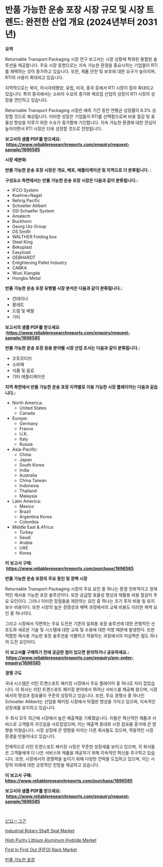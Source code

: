 <p><h1>반품 가능한 운송 포장 시장 규모 및 시장 트렌드: 완전한 산업 개요 (2024년부터 2031년)</h1></p><p><strong>요약</strong></p>
<p><p>Returnable Transport Packaging 시장 연구 보고서는 시장 상황에 특화된 통합된 솔루션을 제공합니다. 주요 시장 동향으로는 지속 가능한 환경을 중요시하는 기업들이 RTI를 채택하는 것이 증가하고 있습니다. 또한, 제품 안전 및 보호에 대한 요구가 높아지며, RTI의 사용이 확대되고 있습니다.</p><p>지역적으로는 북미, 아시아태평양, 유럽, 미국, 중국 등에서 RTI 시장이 점차 확대되고 있습니다. 특히 중국에서는 소비자 수요의 증가와 제조업 산업의 성장이 RTI 시장의 성장을 견인하고 있습니다.</p><p>Returnable Transport Packaging 시장은 예측 기간 동안 연평균 성장률이 6.3% 성장할 것으로 예상됩니다. 이러한 성장은 기업들이 RTI를 선택함으로써 비용 절감 및 효율성 향상을 이루기 위한 수요가 증가함에 기인합니다. 지속 가능한 환경에 대한 관심이 높아지면서 RTI 시장은 더욱 성장할 것으로 전망됩니다.</p></p>
<p><strong>보고서의 샘플 PDF를 받으세요: &nbsp;<a href="https://www.reliableresearchreports.com/enquiry/request-sample/1696585">https://www.reliableresearchreports.com/enquiry/request-sample/1696585</a></strong></p>
<p><strong>시장 세분화:</strong></p>
<p><strong> 반품 가능한 운송 포장 시장은 개요, 배포, 애플리케이션 및 지역으로 더 분류됩니다. :</strong></p>
<p><strong>구성요소 측면에서는 반품 가능한 운송 포장 시장은 다음과 같이 분류됩니다.:</strong></p>
<p><ul><li>IFCO System</li><li>Kuehne+Nagel</li><li>Rehrig Pacific</li><li>Schoeller Allibert</li><li>SSI Schaefer System</li><li>Amatech</li><li>Buckhorn</li><li>Georg Utz Group</li><li>DS Smith</li><li>WALTHER Folding box</li><li>Steel King</li><li>Bekuplast</li><li>Easyload</li><li>GEBHARDT</li><li>Enlightening Pallet Industry</li><li>CABKA</li><li>Wuxi Xiangda</li><li>Hongbo Metal</li></ul></p>
<p><strong> 반품 가능한 운송 포장 유형별 시장 분석은 다음과 같이 분류됩니다.:</strong></p>
<p><ul><li>컨테이너</li><li>팔레트</li><li>드럼 및 배럴</li><li>기타</li></ul></p>
<p><strong>보고서의 샘플 PDF를 받으세요 :<a href="https://www.reliableresearchreports.com/enquiry/request-sample/1696585">https://www.reliableresearchreports.com/enquiry/request-sample/1696585</a></strong></p>
<p><strong> 반품 가능한 운송 포장 응용 분야별 시장 산업 조사는 다음과 같이 분류됩니다.:</strong></p>
<p><ul><li>오토모티브</li><li>소비재</li><li>식품 및 음료</li><li>기타 애플리케이션</li></ul></p>
<p><strong>지역 측면에서 반품 가능한 운송 포장 지역별로 이용 가능한 시장 플레이어는 다음과 같습니다.:</strong></p>
<p><ul>
    <li>
        North America:
        <ul>
            <li>United States</li>
            <li>Canada</li>
        </ul>
    </li>
    <li>
        Europe:
        <ul>
            <li>Germany</li>
            <li>France</li>
            <li>U.K.</li>
            <li>Italy</li>
            <li>Russia</li>
        </ul>
    </li>
    <li>
        Asia-Pacific:
        <ul>
            <li>China</li>
            <li>Japan</li>
            <li>South Korea</li>
            <li>India</li>
            <li>Australia</li>
            <li>China Taiwan</li>
            <li>Indonesia</li>
            <li>Thailand</li>
            <li>Malaysia</li>
        </ul>
    </li>
    <li>
        Latin America:
        <ul>
            <li>Mexico</li>
            <li>Brazil</li>
            <li>Argentina Korea</li>
            <li>Colombia</li>
        </ul>
    </li>
    <li>
        Middle East & Africa:
        <ul>
            <li>Turkey</li>
            <li>Saudi</li>
            <li>Arabia</li>
            <li>UAE</li>
            <li>Korea</li>
        </ul>
    </li>
    </ul></p>
<p><strong>이 보고서 구매: &nbsp;<a href="https://www.reliableresearchreports.com/purchase/1696585">https://www.reliableresearchreports.com/purchase/1696585</a></strong></p>
<p><strong>반품 가능한 운송 포장의 주요 동인 및 장벽 시장</strong></p>
<p><p>Returnable Transport Packaging 시장의 주요 요인 중 하나는 환경 친화적이고 경제적인 재사용 가능한 포장 솔루션이다. 또한 공급망 효율성 향상과 재활용 비용 절감이 주요 요인이다. 그러나 이러한 장점들을 제한하는 요인 중 하나는 초기 투자 비용 및 유지 보수 비용이다. 또한 시장의 높은 경쟁성과 채택 과정에서의 교체 비용도 이러한 제약 요인 중 하나이다. </p><p>그리고 시장에서 직면하는 주요 도전은 기존의 일회용 포장 솔루션에 대한 관행적인 선호도와 새로운 기술 및 시스템에 대한 교육 및 수용에 대한 저항 때문에 발생한다. 또한 적합한 재사용 가능한 포장 솔루션을 식별하고 적용하는 과정에서의 미심쩍은 점도 하나의 도전 요인이다.</p></p>
<p><strong>이 보고서를 구매하기 전에 궁금한 점이 있으면 문의하거나 공유하세요.: &nbsp;<a href="https://www.reliableresearchreports.com/enquiry/pre-order-enquiry/1696585">https://www.reliableresearchreports.com/enquiry/pre-order-enquiry/1696585</a></strong></p>
<p><strong>경쟁 구도</strong></p>
<p><p>국내 시스템은 리턴 트랜스포트 패키징 시장에서 주요 플레이어 중 하나로 자리 잡았습니다. 이 회사는 리턴 트랜스포트 패키징 분야에서 뛰어난 서비스를 제공해 왔으며, 시장에서의 명성과 점유율이 꾸준히 성장하고 있습니다. 또한, 주요 경쟁사 중 하나인 Schoeller Allibert는 산업용 패키징 시장에서 탁월한 명성을 가지고 있으며, 지속적인 성장세를 유지하고 있습니다.</p><p>두 회사 모두 최근에 시장에서 높은 매출액을 기록했습니다. 이들은 혁신적인 제품과 서비스로 고객들의 귀갓길을 사로잡았으며, 이는 매출액 증대와 시장 점유율 증가에 큰 영향을 미쳤습니다. 시장 성장에 큰 영향을 미치는 다른 회사들도 있으며, 역동적인 시장 환경을 만들어내고 있습니다.</p><p>전체적으로 리턴 트랜스포트 패키징 시장은 꾸준한 성장세를 보이고 있으며, 각 회사들은 고객들에게 더 나은 서비스와 제품을 제공하기 위해 지속적인 혁신을 추구하고 있습니다. 또한, 시장에서의 경쟁력을 높이기 위해 다양한 전략을 도입하고 있으며, 이는 시장의 미래에 대한 긍정적인 전망을 제공하고 있습니다.</p></p>
<p><strong>이 보고서 구매: &nbsp; <a href="https://www.reliableresearchreports.com/purchase/1696585">https://www.reliableresearchreports.com/purchase/1696585</a></strong></p>
<p><strong>보고서의 샘플 PDF를 받으세요: &nbsp;<a href="https://www.reliableresearchreports.com/enquiry/request-sample/1696585">https://www.reliableresearchreports.com/enquiry/request-sample/1696585</a></strong><strong></strong></p>
<p>&nbsp;</p>
<p><p><a href="https://medium.com/@cynthiasecret7/%E6%9E%95%E8%8A%AF%E5%B8%82%E5%A0%B4%E3%83%AC%E3%83%9D%E3%83%BC%E3%83%88%E3%81%AF-%E3%81%93%E3%81%AE%E5%B8%82%E5%A0%B4%E3%81%AE%E6%9C%80%E6%96%B0%E3%81%AE%E3%83%88%E3%83%AC%E3%83%B3%E3%83%89%E3%82%84%E6%88%90%E9%95%B7%E6%A9%9F%E4%BC%9A%E3%82%92%E6%98%8E%E3%82%89%E3%81%8B%E3%81%AB%E3%81%97%E3%81%A6%E3%81%84%E3%81%BE%E3%81%99-075dc5e2d381">ピローコア</a></p><p><a href="https://issuu.com/reportprime-2/docs/industrial-rotary-shaft-seal-market-size-2030.pptx">Industrial Rotary Shaft Seal Market</a></p><p><a href="https://confirmed-shield-e13.notion.site/High-Purity-Lithium-Aluminum-Hydride-Market-A-Comprehensive-Report-of-its-Market-Share-Growth-Tre-28c7f51cb28e41359f89fd97cc8a6f21">High Purity Lithium Aluminum Hydride Market</a></p><p><a href="https://github.com/irfadac/Market-Research-Report-List-2/blob/main/first-in-first-out-fifo-rack-market.md">First In First Out (FIFO) Rack Market</a></p><p><a href="https://github.com/lkwggful07722/Market-Research-Report-List-1/blob/main/4993196186051.md">반품 가능한 포장</a></p></p>